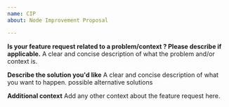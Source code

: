 ```yaml
---
name: CIP
about: Node Improvement Proposal

---
```


**Is your feature request related to a problem/context ? Please describe if applicable.**
A clear and concise description of what the problem and/or context is.

**Describe the solution you'd like**
A clear and concise description of what you want to happen. possible alternative solutions

**Additional context**
Add any other context about the feature request here.
